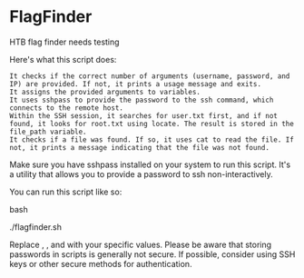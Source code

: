 # FlagFinder
HTB flag finder needs testing

Here's what this script does:

    It checks if the correct number of arguments (username, password, and IP) are provided. If not, it prints a usage message and exits.
    It assigns the provided arguments to variables.
    It uses sshpass to provide the password to the ssh command, which connects to the remote host.
    Within the SSH session, it searches for user.txt first, and if not found, it looks for root.txt using locate. The result is stored in the file_path variable.
    It checks if a file was found. If so, it uses cat to read the file. If not, it prints a message indicating that the file was not found.

Make sure you have sshpass installed on your system to run this script. It's a utility that allows you to provide a password to ssh non-interactively.

You can run this script like so:

bash

./flagfinder.sh <username> <password> <ip>

Replace <username>, <password>, and <ip> with your specific values. Please be aware that storing passwords in scripts is generally not secure. If possible, consider using SSH keys or other secure methods for authentication.
